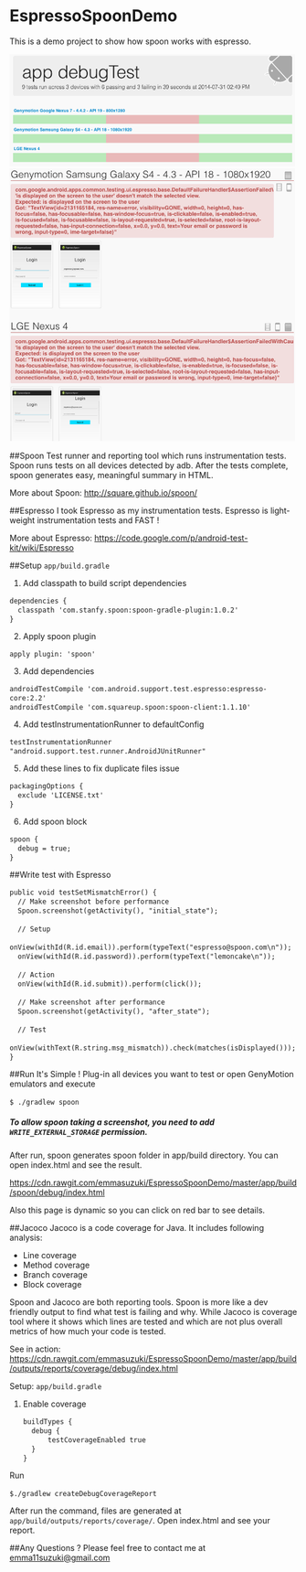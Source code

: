 EspressoSpoonDemo
=================

This is a demo project to show how spoon works with espresso.

<img src="https://raw.githubusercontent.com/emmasuzuki/EspressoSpoonDemo/master/demo1.png" width="500">

<img src="https://raw.githubusercontent.com/emmasuzuki/EspressoSpoonDemo/master/demo2.png" width="500">

##Spoon
Test runner and reporting tool which runs instrumentation tests.
Spoon runs tests on all devices detected by adb.
After the tests complete, spoon generates easy, meaningful summary in HTML.

More about Spoon: http://square.github.io/spoon/

##Espresso
I took Espresso as my instrumentation tests.
Espresso is light-weight instrumentation tests and FAST ! 

More about Espresso: https://code.google.com/p/android-test-kit/wiki/Espresso

##Setup
`app/build.gradle`

1. Add classpath to build script dependencies
  ```
  dependencies {
    classpath 'com.stanfy.spoon:spoon-gradle-plugin:1.0.2'
  }
  ```
  
2. Apply spoon plugin
  ```
  apply plugin: 'spoon'
  ```

3. Add dependencies
  ```
  androidTestCompile 'com.android.support.test.espresso:espresso-core:2.2'
  androidTestCompile 'com.squareup.spoon:spoon-client:1.1.10'
  ```

4. Add testInstrumentationRunner to defaultConfig
  ```
  testInstrumentationRunner "android.support.test.runner.AndroidJUnitRunner"
  ```

5. Add these lines to fix duplicate files issue
  ```
  packagingOptions {
    exclude 'LICENSE.txt'
  }
  ```

6. Add spoon block
  ```
  spoon {
    debug = true;
  }
  ```

##Write test with Espresso
  ```
  public void testSetMismatchError() {
    // Make screenshot before performance
    Spoon.screenshot(getActivity(), "initial_state");
  
    // Setup
    onView(withId(R.id.email)).perform(typeText("espresso@spoon.com\n"));
    onView(withId(R.id.password)).perform(typeText("lemoncake\n"));
  
    // Action
    onView(withId(R.id.submit)).perform(click());
  
    // Make screenshot after performance
    Spoon.screenshot(getActivity(), "after_state");    
  
    // Test
    onView(withText(R.string.msg_mismatch)).check(matches(isDisplayed()));
  }
  ```

##Run
It's Simple ! Plug-in all devices you want to test or open GenyMotion emulators and execute

`$ ./gradlew spoon`

##### To allow spoon taking a screenshot, you need to add `WRITE_EXTERNAL_STORAGE` permission.

After run, spoon generates spoon folder in app/build directory.
You can open index.html and see the result.

https://cdn.rawgit.com/emmasuzuki/EspressoSpoonDemo/master/app/build/spoon/debug/index.html

Also this page is dynamic so you can click on red bar to see details.

##Jacoco
Jacoco is a code coverage for Java.
It includes following analysis:
- Line coverage
- Method coverage
- Branch coverage
- Block coverage

Spoon and Jacoco are both reporting tools. Spoon is more like a dev friendly output to find what test is failing and why.  While Jacoco is coverage tool where it shows which lines are tested and which are not plus overall metrics of how much your code is tested.

See in action:
https://cdn.rawgit.com/emmasuzuki/EspressoSpoonDemo/master/app/build/outputs/reports/coverage/debug/index.html

Setup:
`app/build.gradle`

1. Enable coverage

    ```
    buildTypes {
      debug {
          testCoverageEnabled true
      }
    }
    ```
    
Run

`$./gradlew createDebugCoverageReport`

After run the command, files are generated at `app/build/outputs/reports/coverage/`.  Open index.html and see your report.

##Any Questions ? 
Please feel free to contact me at emma11suzuki@gmail.com
